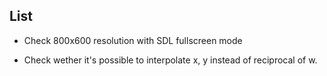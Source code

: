 ## List
- Check 800x600 resolution with SDL fullscreen mode

- Check wether it's possible to interpolate x, y instead of reciprocal of w.